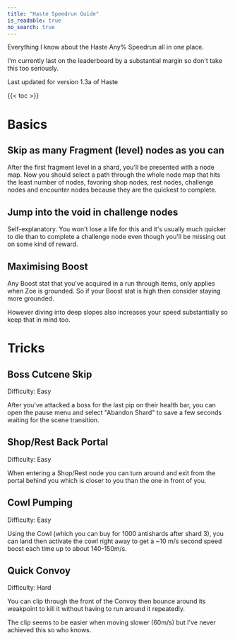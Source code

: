 ```yaml
---
title: "Haste Speedrun Guide"
is_readable: true
no_search: true
---
```


Everything I know about the Haste Any% Speedrun all in one place.

I'm currently last on the leaderboard by a substantial margin so don't take this too seriously.

Last updated for version 1.3a of Haste

<!--more-->

{{< toc >}}

# Basics

## Skip as many Fragment (level) nodes as you can

After the first fragment level in a shard, you'll be presented with a node map. Now you should select a path through the whole node map that hits the least number of nodes, favoring shop nodes, rest nodes, challenge nodes and encounter nodes because they are the quickest to complete.

## Jump into the void in challenge nodes

Self-explanatory. You won't lose a life for this and it's usually much quicker to die than to complete a challenge node even though you'll be missing out on some kind of reward.

## Maximising Boost

Any Boost stat that you've acquired in a run through items, only applies when Zoe is grounded. So if your Boost stat is high then consider staying more grounded.

However diving into deep slopes also increases your speed substantially so keep that in mind too.

# Tricks

## Boss Cutcene Skip

Difficulty: Easy

After you've attacked a boss for the last pip on their health bar, you can open the pause menu and select "Abandon Shard" to save a few seconds waiting for the scene transition.

## Shop/Rest Back Portal 

Difficulty: Easy

When entering a Shop/Rest node you can turn around and exit from the portal behind you which is closer to you than the one in front of you.

## Cowl Pumping

Difficulty: Easy

Using the Cowl (which you can buy for 1000 antishards after shard 3), you can land then activate the cowl right away to get a ~10 m/s second speed boost each time up to about 140-150m/s.

## Quick Convoy

Difficulty: Hard

You can clip through the front of the Convoy then bounce around its weakpoint to kill it without having to run around it repeatedly.

The clip seems to be easier when moving slower (60m/s) but I've never achieved this so who knows.